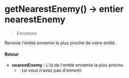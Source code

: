 getNearestEnemy() → entier nearestEnemy
========================================

> Fonctions

Renvoie l'entité ennemie la plus proche de votre entité.

#### Retour

* **nearestEnemy** : L'id de l'entité ennemie la plus proche.
  * ` -1 `si vous n'avez pas d'ennemi
